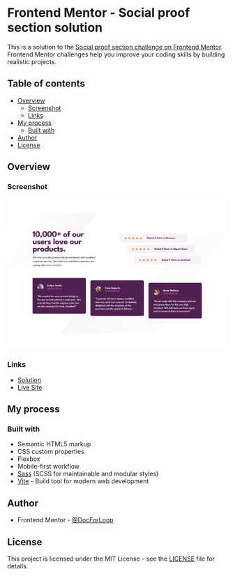 # Frontend Mentor - Social proof section solution

This is a solution to the [Social proof section challenge on Frontend Mentor](https://www.frontendmentor.io/challenges/social-proof-section-6e0qTv_bA). Frontend Mentor challenges help you improve your coding skills by building realistic projects. 

## Table of contents

- [Overview](#overview)
  - [Screenshot](#screenshot)
  - [Links](#links)
- [My process](#my-process)
  - [Built with](#built-with)
- [Author](#author)
- [License](#License)

## Overview

### Screenshot

![](./screenshot.png)

### Links

- [Solution](https://www.frontendmentor.io/solutions/)
- [Live Site](https://docforloop.github.io/)

## My process

### Built with

- Semantic HTML5 markup
- CSS custom properties
- Flexbox
- Mobile-first workflow
- [Sass](https://sass-lang.com/) (SCSS for maintainable and modular styles)
- [Vite](https://vite.dev/) - Build tool for modern web development

## Author

- Frontend Mentor - [@DocForLoop](https://www.frontendmentor.io/profile/DocForLoop)

## License

This project is licensed under the MIT License - see the [LICENSE](./LICENSE) file for details.
